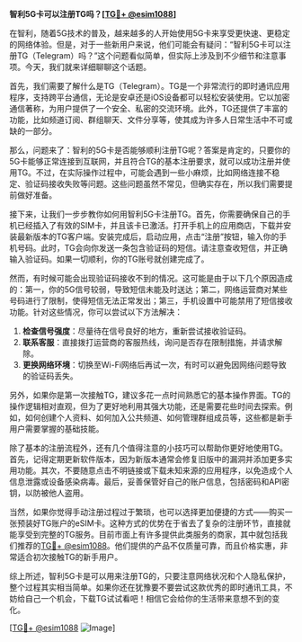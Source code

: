 **智利5G卡可以注册TG吗？[[TG💪+ @esim1088](https://t.me/s/esim1088)]**

在智利，随着5G技术的普及，越来越多的人开始使用5G卡来享受更快速、更稳定的网络体验。但是，对于一些新用户来说，他们可能会有疑问：“智利5G卡可以注册TG（Telegram）吗？”这个问题看似简单，但实际上涉及到不少细节和注意事项。今天，我们就来详细聊聊这个话题。

首先，我们需要了解什么是TG（Telegram）。TG是一个非常流行的即时通讯应用程序，支持跨平台通信，无论是安卓还是iOS设备都可以轻松安装使用。它以加密通信著称，为用户提供了一个安全、私密的交流环境。此外，TG还提供了丰富的功能，比如频道订阅、群组聊天、文件分享等，使其成为许多人日常生活中不可或缺的一部分。

那么，问题来了：智利的5G卡是否能够顺利注册TG呢？答案是肯定的，只要你的5G卡能够正常连接到互联网，并且符合TG的基本注册要求，就可以成功注册并使用TG。不过，在实际操作过程中，可能会遇到一些小麻烦，比如网络连接不稳定、验证码接收失败等问题。这些问题虽然不常见，但确实存在，所以我们需要提前做好准备。

接下来，让我们一步步教你如何用智利5G卡注册TG。首先，你需要确保自己的手机已经插入了有效的SIM卡，并且该卡已激活。打开手机上的应用商店，下载并安装最新版本的TG客户端。安装完成后，启动应用，点击“注册”按钮，输入你的手机号码。此时，TG会向你发送一条包含验证码的短信。请注意查收短信，并正确输入验证码。如果一切顺利，你的TG账号就创建完成了。

然而，有时候可能会出现验证码接收不到的情况。这可能是由于以下几个原因造成的：第一，你的5G信号较弱，导致短信未能及时送达；第二，网络运营商对某些号码进行了限制，使得短信无法正常发出；第三，手机设置中可能禁用了短信接收功能。针对这些情况，你可以尝试以下方法解决：

1. **检查信号强度**：尽量待在信号良好的地方，重新尝试接收验证码。
2. **联系客服**：直接拨打运营商的客服热线，询问是否存在限制措施，并请求解除。
3. **更换网络环境**：切换至Wi-Fi网络后再试一次，有时可以避免因网络问题导致的验证码丢失。

另外，如果你是第一次接触TG，建议多花一点时间熟悉它的基本操作界面。TG的操作逻辑相对直观，但为了更好地利用其强大功能，还是需要花些时间去探索。例如，如何创建个人资料、如何加入公共频道、如何管理群组成员等，这些都是新手用户需要掌握的基础技能。

除了基本的注册流程外，还有几个值得注意的小技巧可以帮助你更好地使用TG。首先，记得定期更新软件版本，因为新版本通常会修复旧版中的漏洞并添加更多实用功能。其次，不要随意点击不明链接或下载未知来源的应用程序，以免造成个人信息泄露或设备感染病毒。最后，妥善保管好自己的账户信息，包括密码和API密钥，以防被他人盗用。

当然，如果你觉得手动注册过程过于繁琐，也可以选择更加便捷的方式——购买一张预装好TG账户的eSIM卡。这种方式的优势在于省去了复杂的注册环节，直接就能享受到完整的TG服务。目前市面上有许多提供此类服务的商家，其中就包括我们推荐的[TG💪+ @esim1088](https://t.me/s/esim1088)。他们提供的产品不仅质量可靠，而且价格实惠，非常适合初次接触TG的新手用户。

综上所述，智利5G卡是可以用来注册TG的，只要注意网络状况和个人隐私保护，整个过程其实相当简单。如果你还在犹豫要不要尝试这款优秀的即时通讯工具，不妨给自己一个机会，下载TG试试看吧！相信它会给你的生活带来意想不到的变化。

[[TG💪+ @esim1088](https://t.me/s/esim1088) ![Image](https://i.postimg.cc/4NQfJmqS/Snipaste-2025-05-13-00-14-12.png)]